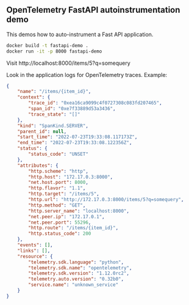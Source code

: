 ## OpenTelemetry FastAPI autoinstrumentation demo

This demos how to auto-instrument a Fast API application.

```bash
docker build -t fastapi-demo .
docker run -it -p 8000 fastapi-demo
```

Visit http://localhost:8000/items/5?q=somequery

Look in the application logs for OpenTelemetry traces.
Example:

```json
{
    "name": "/items/{item_id}",
    "context": {
        "trace_id": "0xea16ca9099c4f0727308c083fd207465",
        "span_id": "0xe7f33889d53a3436",
        "trace_state": "[]"
    },
    "kind": "SpanKind.SERVER",
    "parent_id": null,
    "start_time": "2022-07-23T19:33:08.117173Z",
    "end_time": "2022-07-23T19:33:08.122356Z",
    "status": {
        "status_code": "UNSET"
    },
    "attributes": {
        "http.scheme": "http",
        "http.host": "172.17.0.3:8000",
        "net.host.port": 8000,
        "http.flavor": "1.1",
        "http.target": "/items/5",
        "http.url": "http://172.17.0.3:8000/items/5?q=somequery",
        "http.method": "GET",
        "http.server_name": "localhost:8000",
        "net.peer.ip": "172.17.0.1",
        "net.peer.port": 55296,
        "http.route": "/items/{item_id}",
        "http.status_code": 200
    },
    "events": [],
    "links": [],
    "resource": {
        "telemetry.sdk.language": "python",
        "telemetry.sdk.name": "opentelemetry",
        "telemetry.sdk.version": "1.12.0rc2",
        "telemetry.auto.version": "0.32b0",
        "service.name": "unknown_service"
    }
}
```
